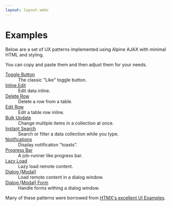 ```yaml
---
layout: layout.webc
---
```


# Examples

Below are a set of UX patterns implemented using Alpine AJAX with minimal HTML and styling.

You can copy and paste them and then adjust them for your needs.

<dl>
  <div>
    <dt><a href="/examples/toggle-button">Toggle Button</a></dt>
    <dd>The classic "Like" toggle button.</dd>
  </div>
  <div>
    <dt><a href="/examples/inline-edit">Inline Edit</a></dt>
    <dd>Edit data inline.</dd>
  </div>
  <div>
    <dt><a href="/examples/delete-row">Delete Row</a></dt>
    <dd>Delete a row from a table.</dd>
  </div>
  <div>
    <dt><a href="/examples/edit-row">Edit Row</a></dt>
    <dd>Edit a table row inline.</dd>
  </div>
  <div>
    <dt><a href="/examples/bulk-update">Bulk Update</a></dt>
    <dd>Change multiple items in a collection at once.</dd>
  </div>
  <div>
    <dt><a href="/examples/active-search">Instant Search</a></dt>
    <dd>Search or filter a data collection while you type.</dd>
  </div>
  <div>
    <dt><a href="/examples/notifications">Notifications</a></dt>
    <dd>Display notification "toasts".</dd>
  </div>
  <div>
    <dt><a href="/examples/progress-bar">Progress Bar</a></dt>
    <dd>A job-runner like progress bar.</dd>
  </div>
  <div>
    <dt><a href="/examples/lazy-load">Lazy Load</a></dt>
    <dd>Lazy load remote content.</dd>
  </div>
  <div>
    <dt><a href="/examples/dialog">Dialog (Modal)</a></dt>
    <dd>Load remote content in a dialog window.</dd>
  </div>
  <div>
    <dt><a href="/examples/dialog-form">Dialog (Modal) Form</a></dt>
    <dd>Handle forms withing a dialog window.</dd>
  </div>
  <!-- <div>
    <dt><a href="/examples/inline-validation">Inline Validation</a></dt>
    <dd>Inline validation when a form field changes.</dd>
  </div> -->
</dl>

Many of these patterns were borrowed from [HTMX's excellent UI Examples](https://htmx.org/examples/).
